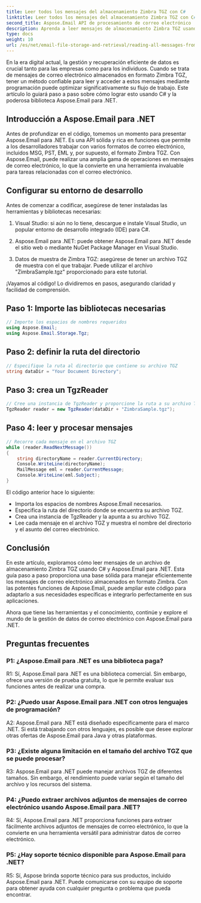 ```yaml
---
title: Leer todos los mensajes del almacenamiento Zimbra TGZ con C#
linktitle: Leer todos los mensajes del almacenamiento Zimbra TGZ con C#
second_title: Aspose.Email API de procesamiento de correo electrónico .NET
description: Aprenda a leer mensajes de almacenamiento Zimbra TGZ usando C# y Aspose.Email para .NET. Guía paso a paso con código fuente incluido.
type: docs
weight: 10
url: /es/net/email-file-storage-and-retrieval/reading-all-messages-from-zimbra-tgz-storage-with-csharp/
---
```


En la era digital actual, la gestión y recuperación eficiente de datos es crucial tanto para las empresas como para los individuos. Cuando se trata de mensajes de correo electrónico almacenados en formato Zimbra TGZ, tener un método confiable para leer y acceder a estos mensajes mediante programación puede optimizar significativamente su flujo de trabajo. Este artículo lo guiará paso a paso sobre cómo lograr esto usando C# y la poderosa biblioteca Aspose.Email para .NET.

## Introducción a Aspose.Email para .NET

Antes de profundizar en el código, tomemos un momento para presentar Aspose.Email para .NET. Es una API sólida y rica en funciones que permite a los desarrolladores trabajar con varios formatos de correo electrónico, incluidos MSG, PST, EML y, por supuesto, el formato Zimbra TGZ. Con Aspose.Email, puede realizar una amplia gama de operaciones en mensajes de correo electrónico, lo que la convierte en una herramienta invaluable para tareas relacionadas con el correo electrónico.

## Configurar su entorno de desarrollo

Antes de comenzar a codificar, asegúrese de tener instaladas las herramientas y bibliotecas necesarias:

1. Visual Studio: si aún no lo tiene, descargue e instale Visual Studio, un popular entorno de desarrollo integrado (IDE) para C#.

2. Aspose.Email para .NET: puede obtener Aspose.Email para .NET desde el sitio web o mediante NuGet Package Manager en Visual Studio.

3. Datos de muestra de Zimbra TGZ: asegúrese de tener un archivo TGZ de muestra con el que trabajar. Puede utilizar el archivo "ZimbraSample.tgz" proporcionado para este tutorial.

¡Vayamos al código! Lo dividiremos en pasos, asegurando claridad y facilidad de comprensión.

## Paso 1: Importe las bibliotecas necesarias

```csharp
// Importe los espacios de nombres requeridos
using Aspose.Email;
using Aspose.Email.Storage.Tgz;
```

## Paso 2: definir la ruta del directorio

```csharp
// Especifique la ruta al directorio que contiene su archivo TGZ
string dataDir = "Your Document Directory";
```

## Paso 3: crea un TgzReader

```csharp
// Cree una instancia de TgzReader y proporcione la ruta a su archivo TGZ
TgzReader reader = new TgzReader(dataDir + "ZimbraSample.tgz");
```

## Paso 4: leer y procesar mensajes

```csharp
// Recorre cada mensaje en el archivo TGZ
while (reader.ReadNextMessage())
{
    string directoryName = reader.CurrentDirectory;
    Console.WriteLine(directoryName);
    MailMessage eml = reader.CurrentMessage;
    Console.WriteLine(eml.Subject);
}
```

El código anterior hace lo siguiente:

- Importa los espacios de nombres Aspose.Email necesarios.
- Especifica la ruta del directorio donde se encuentra su archivo TGZ.
- Crea una instancia de TgzReader y la apunta a su archivo TGZ.
- Lee cada mensaje en el archivo TGZ y muestra el nombre del directorio y el asunto del correo electrónico.

## Conclusión

En este artículo, exploramos cómo leer mensajes de un archivo de almacenamiento Zimbra TGZ usando C# y Aspose.Email para .NET. Esta guía paso a paso proporciona una base sólida para manejar eficientemente los mensajes de correo electrónico almacenados en formato Zimbra. Con las potentes funciones de Aspose.Email, puede ampliar este código para adaptarlo a sus necesidades específicas e integrarlo perfectamente en sus aplicaciones.

Ahora que tiene las herramientas y el conocimiento, continúe y explore el mundo de la gestión de datos de correo electrónico con Aspose.Email para .NET.


## Preguntas frecuentes

### P1: ¿Aspose.Email para .NET es una biblioteca paga?

R1: Sí, Aspose.Email para .NET es una biblioteca comercial. Sin embargo, ofrece una versión de prueba gratuita, lo que le permite evaluar sus funciones antes de realizar una compra.

### P2: ¿Puedo usar Aspose.Email para .NET con otros lenguajes de programación?

A2: Aspose.Email para .NET está diseñado específicamente para el marco .NET. Si está trabajando con otros lenguajes, es posible que desee explorar otras ofertas de Aspose.Email para Java y otras plataformas.

### P3: ¿Existe alguna limitación en el tamaño del archivo TGZ que se puede procesar?

R3: Aspose.Email para .NET puede manejar archivos TGZ de diferentes tamaños. Sin embargo, el rendimiento puede variar según el tamaño del archivo y los recursos del sistema.

### P4: ¿Puedo extraer archivos adjuntos de mensajes de correo electrónico usando Aspose.Email para .NET?

R4: Sí, Aspose.Email para .NET proporciona funciones para extraer fácilmente archivos adjuntos de mensajes de correo electrónico, lo que la convierte en una herramienta versátil para administrar datos de correo electrónico.

### P5: ¿Hay soporte técnico disponible para Aspose.Email para .NET?

R5: Sí, Aspose brinda soporte técnico para sus productos, incluido Aspose.Email para .NET. Puede comunicarse con su equipo de soporte para obtener ayuda con cualquier pregunta o problema que pueda encontrar.
